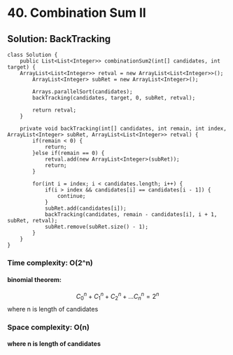 # 40. Combination Sum II
## Solution: BackTracking
```
class Solution {
    public List<List<Integer>> combinationSum2(int[] candidates, int target) {
    ArrayList<List<Integer>> retval = new ArrayList<List<Integer>>();
		ArrayList<Integer> subRet = new ArrayList<Integer>();
		
		Arrays.parallelSort(candidates);
		backTracking(candidates, target, 0, subRet, retval);
		
		return retval;
	}

	private void backTracking(int[] candidates, int remain, int index, ArrayList<Integer> subRet, ArrayList<List<Integer>> retval) {
		if(remain < 0) {
			return;
		}else if(remain == 0) {
			retval.add(new ArrayList<Integer>(subRet));
			return;
		}
		
		for(int i = index; i < candidates.length; i++) {
			if(i > index && candidates[i] == candidates[i - 1]) {
				continue;
			}
			subRet.add(candidates[i]);
			backTracking(candidates, remain - candidates[i], i + 1, subRet, retval);
			subRet.remove(subRet.size() - 1);
		}
	}
}
```
### Time complexity: O(2^n) 
#### binomial theorem: 
$$ C_{0}^n + C_{1}^n + C_{2}^n + ... C_{n}^n = 2^n$$
where n is length of candidates

### Space complexity: O(n)
#### where n is length of candidates
